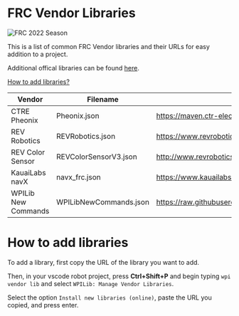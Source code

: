 # FRC Vendor Libraries

![FRC 2022 Season](https://img.shields.io/badge/FRC-2022-blue?logo=FIRST&labelColor=black&logoColor=white)

This is a list of common FRC Vendor libraries and their URLs for easy addition to a project.

Additional offical libraries can be found [here](https://docs.wpilib.org/en/stable/docs/software/wpilib-overview/3rd-party-libraries.html).

[How to add libraries?](#how-to-add-libraries)

| Vendor              | Filename               | URL                                                                                                     |
| ------------------- | ---------------------- | ------------------------------------------------------------------------------------------------------- |
| CTRE Pheonix        | Pheonix.json           | https://maven.ctr-electronics.com/release/com/ctre/phoenix/Phoenix-latest.json                          |
| REV Robotics        | REVRobotics.json       | https://www.revrobotics.com/content/sw/max/sdk/REVRobotics.json                                         |
| REV Color Sensor    | REVColorSensorV3.json  | http://www.revrobotics.com/content/sw/color-sensor-v3/sdk/REVColorSensorV3.json                         |
| KauaiLabs navX      | navx_frc.json          | https://www.kauailabs.com/dist/frc/2022/navx_frc.json                                                   |
| WPILib New Commands | WPILibNewCommands.json | https://raw.githubusercontent.com/wpilibsuite/allwpilib/main/wpilibNewCommands/WPILibNewCommands.json   |

# How to add libraries

To add a library, first copy the URL of the library you want to add.

Then, in your vscode robot project, press **Ctrl+Shift+P** and begin typing `wpi vendor lib` and select `WPILib: Manage Vendor Libraries`.

Select the option `Install new libraries (online)`, paste the URL you copied, and press enter.
